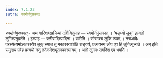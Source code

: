 ```yaml
---
index: 7.1.23
sutra: स्वमोर्नपुंसकात्

---
```

_स्वमोर्नपुंसकात्_ - अथ वारिशब्दप्रक्रियां दर्शियितुमाह — स्वमोर्नपुंसकात् । 'षड्भ्यो लुक्' इत्यतो लुगित्यनुवर्तते । इत्याह — क्लीवादित्यादिना । वारीति । सोरमश्च लुकि रूपम् । नचआदेः परस्ये॑त्यमोऽकारस्यैव लुक् स्यान्न तु मकारस्यापीति शङ्क्यं, प्रत्ययस्य लोप एव हि लुगित्युच्यते । अम् इति समुदाय एवेह प्रत्ययो नतु तदेकदेशभूतमकारमात्रम् । अतो लुगमः सर्वादेश एव भवति । 